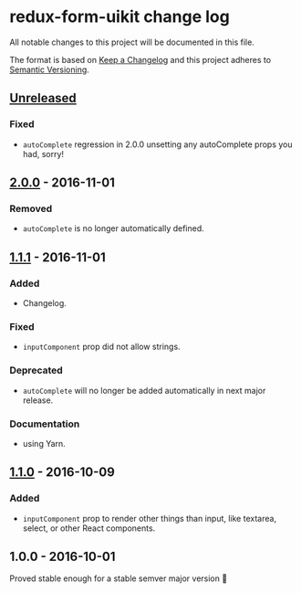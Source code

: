 # redux-form-uikit change log

All notable changes to this project will be documented in this file.

The format is based on [Keep a Changelog](http://keepachangelog.com/)
and this project adheres to [Semantic Versioning](http://semver.org/).

## [Unreleased]
### Fixed
* `autoComplete` regression in 2.0.0 unsetting any autoComplete props you had, sorry!

## [2.0.0] - 2016-11-01
### Removed
* `autoComplete` is no longer automatically defined.

## [1.1.1] - 2016-11-01
### Added
* Changelog.

### Fixed
* `inputComponent` prop did not allow strings.

### Deprecated
* `autoComplete` will no longer be added automatically in next major release.

### Documentation
* using Yarn.

## [1.1.0] - 2016-10-09
### Added
* `inputComponent` prop to render other things than input, like textarea, select, or other React components.

## 1.0.0 - 2016-10-01

Proved stable enough for a stable semver major version 💃

[Unreleased]: https://github.com/stipsan/redux-form-uikit/compare/v2.0.0...HEAD
[2.0.0]: https://github.com/stipsan/redux-form-uikit/compare/v1.1.1...v2.0.0
[1.1.1]: https://github.com/stipsan/redux-form-uikit/compare/v1.1.0...v1.1.1
[1.1.0]: https://github.com/stipsan/redux-form-uikit/compare/v1.0.0...v1.1.0
